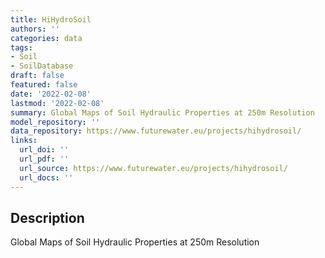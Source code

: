 ```yaml
---
title: HiHydroSoil
authors: ''
categories: data
tags:
- Soil
- SoilDatabase
draft: false
featured: false
date: '2022-02-08'
lastmod: '2022-02-08'
summary: Global Maps of Soil Hydraulic Properties at 250m Resolution
model_repository: ''
data_repository: https://www.futurewater.eu/projects/hihydrosoil/
links:
  url_doi: ''
  url_pdf: ''
  url_source: https://www.futurewater.eu/projects/hihydrosoil/
  url_docs: ''
---
```


## Description

Global Maps of Soil Hydraulic Properties at 250m Resolution

